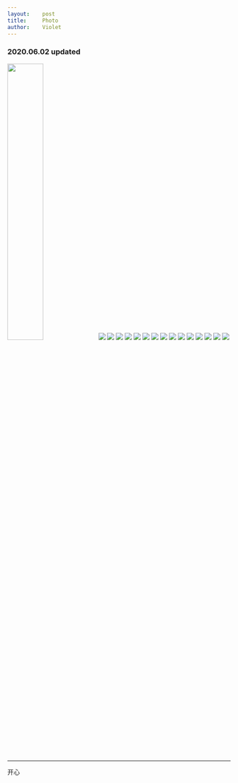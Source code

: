 ```yaml
---
layout:    post
title:     Photo
author:    Violet
---
```

### 2020.06.02 updated

<img src="img/fuji/2020-06-02/2020_0206_10192100.jpg" width="40%"></img>
![](img/fuji/2020-06-02/2020_0206_10192100.jpg)
![](img/fuji/2020-06-02/2020_0206_10202100.jpg)
![](img/fuji/2020-06-02/2020_0301_14192700.jpg)
![](img/fuji/2020-06-02/2020_0510_18283700.jpg)
![](img/fuji/2020-06-02/2020_0510_18284100.jpg)
![](img/fuji/2020-06-02/2020_0530_19054600.jpg)
![](img/fuji/2020-06-02/2020_0530_19055600.jpg)
![](img/fuji/2020-06-02/2020_0530_19060100.jpg)
![](img/fuji/2020-06-02/2020_0530_19060500.jpg)
![](img/fuji/2020-06-02/tmp-cam-1707137874530098401.jpg)
![](img/fuji/2020-06-02/tmp-cam-3608071043735979233.jpg)
![](img/fuji/2020-06-02/tmp-cam-7793196667526383856.jpg)
![](img/fuji/2020-06-02/tmp-cam-810206175802261674.jpg)
![](img/fuji/2020-06-02/tmp-cam-8874670657399994205.jpg)
![](img/fuji/2020-06-02/tmp-cam-9198881468737749576.jpg)

***
开心
